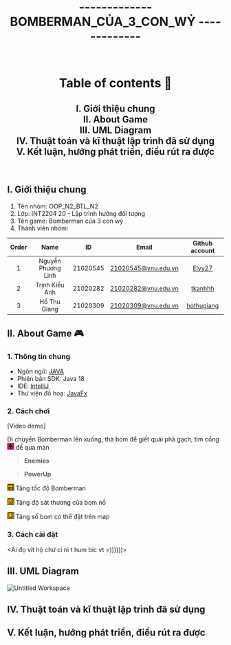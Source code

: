 <h1 align="center">------------- BOMBERMAN_CỦA_3_CON_WỶ -------------</h1>
<br />
<h1 align="center">Table of contents 📖</h1>

<h2 align="center">
  I. Giới thiệu chung
  <br />
  II. About Game
  <br />
  III. UML Diagram
  <br />
  IV. Thuật toán và kĩ thuật lập trình đã sử dụng
  <br />
  V. Kết luận, hướng phát triển, điều rút ra được
  <br />
</h2>
<br />

## I. Giới thiệu chung
1. Tên nhóm: OOP_N2_BTL_N2
2. Lớp: INT2204 20 - Lập trình hướng đối tượng
3. Tên game: Bomberman của 3 con wỷ
4. Thành viên nhóm:

| Order |        Name        |    ID    |        Email        |                Github account                 |
| :---: |:------------------:|:--------:|:-------------------:|:---------------------------------------------:|
|   1   | Nguyễn Phương Linh | 21020545 | 21020545@vnu.edu.vn |      [Elyy27](https://github.com/Elyy27)      |
|   2   |   Trịnh Kiều Anh   | 21020282 | 21020282@vnu.edu.vn |     [tkanhhh](https://github.com/tkanhhh)     |
|   3   |    Hồ Thu Giang    | 21020309 | 21020309@vnu.edu.vn | [hothugiang](https://github.com/hothugiang)   |


## II. About Game 🎮
### 1. Thông tin chung
- Ngôn ngữ: [JAVA](https://www.java.com/en/)
- Phiên bản SDK: Java 18
- IDE: [IntelliJ](https://www.jetbrains.com/idea/)
- Thư viện đồ hoạ: [JavaFx](https://openjfx.io)

### 2. Cách chơi
[Video demo]

Di chuyển Bomberman lên xuống, thả bom để giết quái phá gạch, tìm cổng ![](res/sprites/portal.png) để qua màn

>**Enemies**
>

>**PowerUp**
>
![](res/sprites/powerup_speed.png) Tăng tốc độ Bomberman

![](res/sprites/powerup_flames.png) Tăng độ sát thương của bom nổ

![](res/sprites/powerup_bombs.png) Tăng số bom có thể đặt trên map

### 3. Cách cài đặt
<Ai đọ vít hộ chứ cí nì t hum bíc vt =))))))>

## III. UML Diagram
![Untitled Workspace](https://user-images.githubusercontent.com/100185884/197350219-35673018-6ed7-4f77-b935-281a9822938c.png)

## IV. Thuật toán và kĩ thuật lập trình đã sử dụng

## V. Kết luận, hướng phát triển, điều rút ra được


